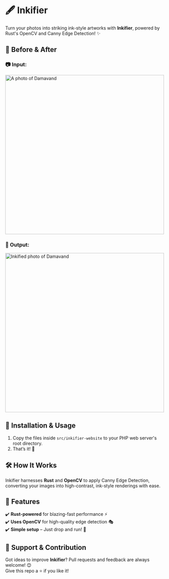 # 🖋️ Inkifier

Turn your photos into striking ink-style artworks with **Inkifier**, powered by Rust's OpenCV and Canny Edge Detection! ✨


## 🎨 Before & After

### 📷 Input:
<img src="examples/damavand.jpg" alt="A photo of Damavand" width="500">

### 🖤 Output:
<img src="examples/output-dmvnd.png" alt="Inkified photo of Damavand" width="500">


## 🚀 Installation & Usage

1. Copy the files inside `src/inkifier-website` to your PHP web server's root directory.
2. That’s it! 🎉


## 🛠️ How It Works
Inkifier harnesses **Rust** and **OpenCV** to apply Canny Edge Detection, converting your images into high-contrast, ink-style renderings with ease.


## 📌 Features
✔️ **Rust-powered** for blazing-fast performance ⚡️  
✔️ **Uses OpenCV** for high-quality edge detection 🎭  
✔️ **Simple setup** – Just drop and run! 🚀  


## 🌟 Support & Contribution
Got ideas to improve **Inkifier**? Pull requests and feedback are always welcome! 😊  
Give this repo a ⭐ if you like it!

